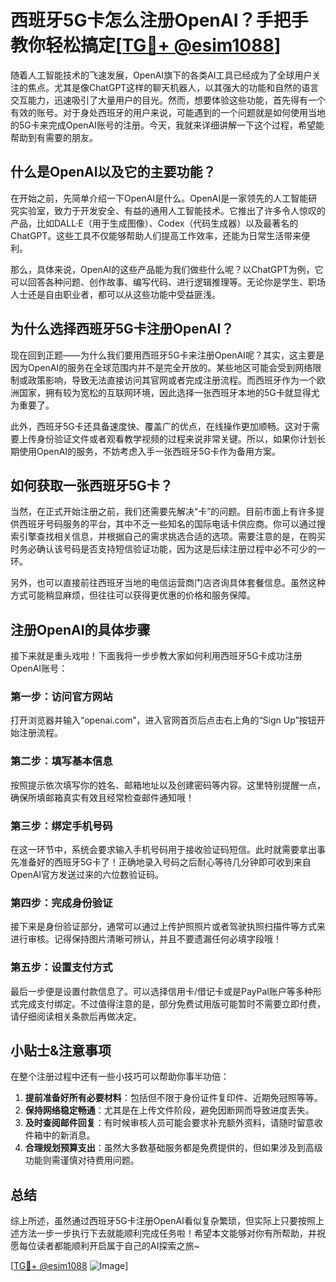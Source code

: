 # 西班牙5G卡怎么注册OpenAI？手把手教你轻松搞定[[TG💪+ @esim1088](https://t.me/s/esim1088)]

随着人工智能技术的飞速发展，OpenAI旗下的各类AI工具已经成为了全球用户关注的焦点。尤其是像ChatGPT这样的聊天机器人，以其强大的功能和自然的语言交互能力，迅速吸引了大量用户的目光。然而，想要体验这些功能，首先得有一个有效的账号。对于身处西班牙的用户来说，可能遇到的一个问题就是如何使用当地的5G卡来完成OpenAI账号的注册。今天，我就来详细讲解一下这个过程，希望能帮助到有需要的朋友。

## 什么是OpenAI以及它的主要功能？

在开始之前，先简单介绍一下OpenAI是什么。OpenAI是一家领先的人工智能研究实验室，致力于开发安全、有益的通用人工智能技术。它推出了许多令人惊叹的产品，比如DALL·E（用于生成图像）、Codex（代码生成器）以及最著名的ChatGPT。这些工具不仅能够帮助人们提高工作效率，还能为日常生活带来便利。

那么，具体来说，OpenAI的这些产品能为我们做些什么呢？以ChatGPT为例，它可以回答各种问题、创作故事、编写代码、进行逻辑推理等。无论你是学生、职场人士还是自由职业者，都可以从这些功能中受益匪浅。

## 为什么选择西班牙5G卡注册OpenAI？

现在回到正题——为什么我们要用西班牙5G卡来注册OpenAI呢？其实，这主要是因为OpenAI的服务在全球范围内并不是完全开放的。某些地区可能会受到网络限制或政策影响，导致无法直接访问其官网或者完成注册流程。而西班牙作为一个欧洲国家，拥有较为宽松的互联网环境，因此选择一张西班牙本地的5G卡就显得尤为重要了。

此外，西班牙5G卡还具备速度快、覆盖广的优点，在线操作更加顺畅。这对于需要上传身份验证文件或者观看教学视频的过程来说非常关键。所以，如果你计划长期使用OpenAI的服务，不妨考虑入手一张西班牙5G卡作为备用方案。

## 如何获取一张西班牙5G卡？

当然，在正式开始注册之前，我们还需要先解决“卡”的问题。目前市面上有许多提供西班牙号码服务的平台，其中不乏一些知名的国际电话卡供应商。你可以通过搜索引擎查找相关信息，并根据自己的需求挑选合适的选项。需要注意的是，在购买时务必确认该号码是否支持短信验证功能，因为这是后续注册过程中必不可少的一环。

另外，也可以直接前往西班牙当地的电信运营商门店咨询具体套餐信息。虽然这种方式可能稍显麻烦，但往往可以获得更优惠的价格和服务保障。

## 注册OpenAI的具体步骤

接下来就是重头戏啦！下面我将一步步教大家如何利用西班牙5G卡成功注册OpenAI账号：

### 第一步：访问官方网站
打开浏览器并输入“openai.com”，进入官网首页后点击右上角的“Sign Up”按钮开始注册流程。

### 第二步：填写基本信息
按照提示依次填写你的姓名、邮箱地址以及创建密码等内容。这里特别提醒一点，确保所填邮箱真实有效且经常检查邮件通知哦！

### 第三步：绑定手机号码
在这一环节中，系统会要求输入手机号码用于接收验证码短信。此时就需要拿出事先准备好的西班牙5G卡了！正确地录入号码之后耐心等待几分钟即可收到来自OpenAI官方发送过来的六位数验证码。

### 第四步：完成身份验证
接下来是身份验证部分，通常可以通过上传护照照片或者驾驶执照扫描件等方式来进行审核。记得保持图片清晰可辨认，并且不要遗漏任何必填字段哦！

### 第五步：设置支付方式
最后一步便是设置付款信息了。可以选择信用卡/借记卡或是PayPal账户等多种形式完成支付绑定。不过值得注意的是，部分免费试用版可能暂时不需要立即付费，请仔细阅读相关条款后再做决定。

## 小贴士&注意事项

在整个注册过程中还有一些小技巧可以帮助你事半功倍：

1. **提前准备好所有必要材料**：包括但不限于身份证件复印件、近期免冠照等等。
2. **保持网络稳定畅通**：尤其是在上传文件阶段，避免因断网而导致进度丢失。
3. **及时查阅邮件回复**：有时候审核人员可能会要求补充额外资料，请随时留意收件箱中的新消息。
4. **合理规划预算支出**：虽然大多数基础服务都是免费提供的，但如果涉及到高级功能则需谨慎对待费用问题。

## 总结

综上所述，虽然通过西班牙5G卡注册OpenAI看似复杂繁琐，但实际上只要按照上述方法一步一步执行下去就能顺利完成任务啦！希望本文能够对你有所帮助，并祝愿每位读者都能顺利开启属于自己的AI探索之旅~ 

[[TG💪+ @esim1088](https://t.me/s/esim1088) ![Image](https://i.postimg.cc/4NQfJmqS/Snipaste-2025-05-13-00-14-12.png)]
